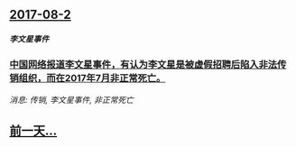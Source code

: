 ## [2017-08-2](/news/2017/08/2/index.md)

##### 李文星事件
### [中国网络报道李文星事件，有认为李文星是被虚假招聘后陷入非法传销组织，而在2017年7月非正常死亡。](/news/2017/08/2/中国网络报道李文星事件-有认为李文星是被虚假招聘后陷入非法传销组织-而在2017年7月非正常死亡.md)
_消息: 传销, 李文星事件, 非正常死亡_

## [前一天...](/news/2017/08/1/index.md)

